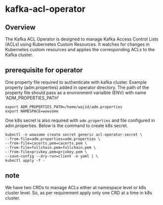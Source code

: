 # kafka-acl-operator

## Overview

The Kafka ACL Operator is designed to manage Kafka Access Control Lists (ACLs) using Kubernetes Custom Resources. It watches for changes in Kubernetes custom resources and applies the corresponding ACLs to the Kafka cluster.

## prerequisite for operator
One property file required to authenticate with kafka cluster. Example property (adm.properties) added in operator directory.
The path of the property file should pass as a environment varialble (ENV) with name 'ADM_PROPERTIES_PATH'
```
export ADM_PROPERTIES_PATH=/home/wajid/adm.properties
export NAMESPACE=wowsome
```

One k8s secret is also required with `adm.properties` and file configured in adm.properties. Below is the command to create k8s secret.
```
kubectl -n wowsome create secret generic acl-operator-secret \
--from-file=adm.properties=adm.properties \
--from-file=cacerts.pem=cacerts.pem \
--from-file=fullchain.pem=fullchain.pem \
--from-file=privkey.pem=privkey.pem \
--save-config --dry-run=client -o yaml | \
kubectl apply -f -
```

## note
We have two CRDs to manage ACLs either at namespace level or k8s cluster level. So, as per requirement apply only one CRD at a time in k8s cluster.